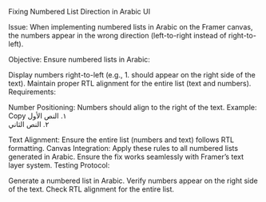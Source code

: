 Fixing Numbered List Direction in Arabic UI

Issue:
When implementing numbered lists in Arabic on the Framer canvas, the numbers appear in the wrong direction (left-to-right instead of right-to-left).

Objective:
Ensure numbered lists in Arabic:

Display numbers right-to-left (e.g., 1. should appear on the right side of the text).
Maintain proper RTL alignment for the entire list (text and numbers).
Requirements:

Number Positioning:
Numbers should align to the right of the text.
Example:
Copy
١. النص الأول  
٢. النص الثاني  

Text Alignment:
Ensure the entire list (numbers and text) follows RTL formatting.
Canvas Integration:
Apply these rules to all numbered lists generated in Arabic.
Ensure the fix works seamlessly with Framer’s text layer system.
Testing Protocol:

Generate a numbered list in Arabic.
Verify numbers appear on the right side of the text.
Check RTL alignment for the entire list.